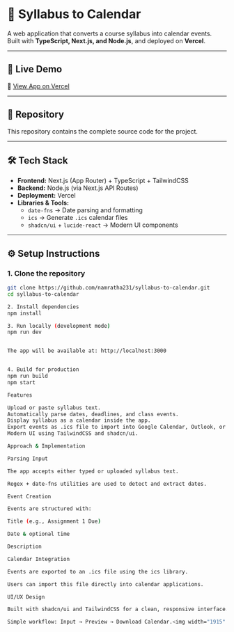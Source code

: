 # 📅 Syllabus to Calendar

A web application that converts a course syllabus into calendar events.  
Built with **TypeScript, Next.js, and Node.js**, and deployed on **Vercel**.

---

## 🚀 Live Demo
🔗 [View App on Vercel](https://syllabus-calendar-cpbx.vercel.app/)

---

## 📂 Repository
This repository contains the complete source code for the project.  

---

## 🛠️ Tech Stack
- **Frontend:** Next.js (App Router) + TypeScript + TailwindCSS  
- **Backend:** Node.js (via Next.js API Routes)  
- **Deployment:** Vercel  
- **Libraries & Tools:**  
  - `date-fns` → Date parsing and formatting  
  - `ics` → Generate `.ics` calendar files  
  - `shadcn/ui` + `lucide-react` → Modern UI components  

---

## ⚙️ Setup Instructions

### 1. Clone the repository
```bash
git clone https://github.com/namratha231/syllabus-to-calendar.git
cd syllabus-to-calendar

2. Install dependencies
npm install

3. Run locally (development mode)
npm run dev


The app will be available at: http://localhost:3000


4. Build for production
npm run build
npm start

Features

Upload or paste syllabus text.
Automatically parse dates, deadlines, and class events.
Display syllabus as a calendar inside the app.
Export events as .ics file to import into Google Calendar, Outlook, or Apple Calendar.
Modern UI using TailwindCSS and shadcn/ui.

Approach & Implementation

Parsing Input

The app accepts either typed or uploaded syllabus text.

Regex + date-fns utilities are used to detect and extract dates.

Event Creation

Events are structured with:

Title (e.g., Assignment 1 Due)

Date & optional time

Description

Calendar Integration

Events are exported to an .ics file using the ics library.

Users can import this file directly into calendar applications.

UI/UX Design

Built with shadcn/ui and TailwindCSS for a clean, responsive interface.

Simple workflow: Input → Preview → Download Calendar.<img width="1915" height="815" alt="Screenshot 2025-09-19 203649" src="https://github.com/user-attachments/assets/2f559fc1-f9b6-4832-a897-776d1e9c5075" />


